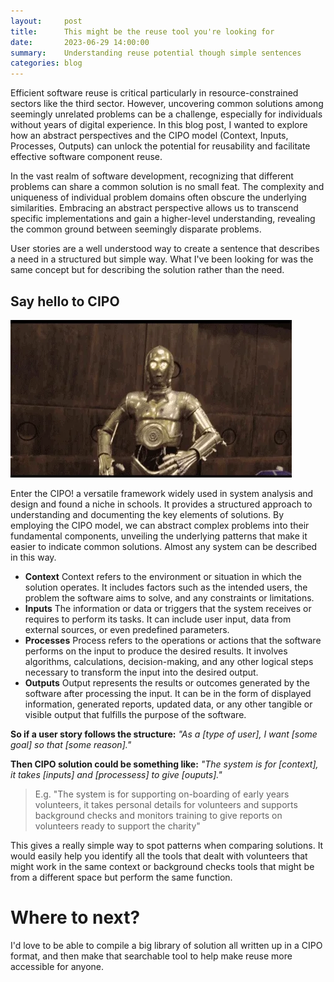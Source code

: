 ```yaml
---
layout:     post
title:      This might be the reuse tool you're looking for
date:       2023-06-29 14:00:00
summary:    Understanding reuse potential though simple sentences
categories: blog
---
```


Efficient software reuse is critical particularly in resource-constrained sectors like the third sector. However, uncovering common solutions among seemingly unrelated problems can be a challenge, especially for individuals without years of digital experience. In this blog post, I wanted to explore how an abstract perspectives and the CIPO model (Context, Inputs, Processes, Outputs) can unlock the potential for reusability and facilitate effective software component reuse.

In the vast realm of software development, recognizing that different problems can share a common solution is no small feat. The complexity and uniqueness of individual problem domains often obscure the underlying similarities. Embracing an abstract perspective allows us to transcend specific implementations and gain a higher-level understanding, revealing the common ground between seemingly disparate problems.

User stories are a well understood way to create a sentence that describes a need in a structured but simple way. What I've been looking for was the same concept but for describing the solution rather than the need.

## Say hello to CIPO

![C3P0 waving](/img/c3po.webp)

Enter the CIPO! a versatile framework widely used in system analysis and design and found a niche in schools. It provides a structured approach to understanding and documenting the key elements of solutions. By employing the CIPO model, we can abstract complex problems into their fundamental components, unveiling the underlying patterns that make it easier to indicate common solutions. Almost any system can be described in this way.

- **Context**
  Context refers to the environment or situation in which the solution operates. It includes factors such as the intended users, the problem the software aims to solve, and any constraints or limitations.
- **Inputs**
  The information or data or triggers that the system receives or requires to perform its tasks. It can include user input, data from external sources, or even predefined parameters.
- **Processes**
  Process refers to the operations or actions that the software performs on the input to produce the desired results. It involves algorithms, calculations, decision-making, and any other logical steps necessary to transform the input into the desired output.
- **Outputs**
  Output represents the results or outcomes generated by the software after processing the input. It can be in the form of displayed information, generated reports, updated data, or any other tangible or visible output that fulfills the purpose of the software.

**So if a user story follows the structure:**
*"As a [type of user], I want [some goal] so that [some reason]."*

**Then CIPO solution could be something like:**
*"The system is for [context], it takes [inputs] and [processess] to give [ouputs]."*

> E.g. "The system is for supporting on-boarding of early years volunteers, it takes personal details for volunteers and supports background checks and monitors training to give reports on volunteers ready to support the charity"

This gives a really simple way to spot patterns when comparing solutions. It would easily help you identify all the tools that dealt with volunteers that might work in the same context or background checks tools that might be from a different space but perform the same function.

# Where to next?
I'd love to be able to compile a big library of solution all written up in a CIPO format, and then make that searchable tool to help make reuse more accessible for anyone.